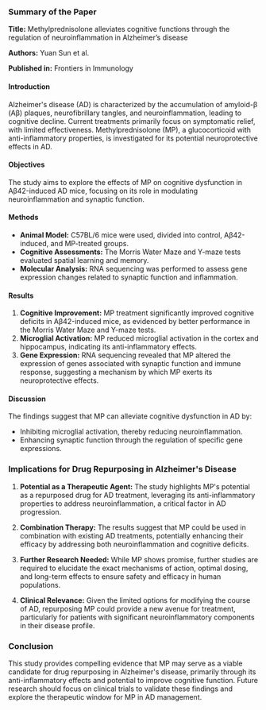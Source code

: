 ### Summary of the Paper

**Title:** Methylprednisolone alleviates cognitive functions through the regulation of neuroinflammation in Alzheimer’s disease

**Authors:** Yuan Sun et al.

**Published in:** Frontiers in Immunology

#### Introduction
Alzheimer's disease (AD) is characterized by the accumulation of amyloid-β (Aβ) plaques, neurofibrillary tangles, and neuroinflammation, leading to cognitive decline. Current treatments primarily focus on symptomatic relief, with limited effectiveness. Methylprednisolone (MP), a glucocorticoid with anti-inflammatory properties, is investigated for its potential neuroprotective effects in AD.

#### Objectives
The study aims to explore the effects of MP on cognitive dysfunction in Aβ42-induced AD mice, focusing on its role in modulating neuroinflammation and synaptic function.

#### Methods
- **Animal Model:** C57BL/6 mice were used, divided into control, Aβ42-induced, and MP-treated groups.
- **Cognitive Assessments:** The Morris Water Maze and Y-maze tests evaluated spatial learning and memory.
- **Molecular Analysis:** RNA sequencing was performed to assess gene expression changes related to synaptic function and inflammation.

#### Results
1. **Cognitive Improvement:** MP treatment significantly improved cognitive deficits in Aβ42-induced mice, as evidenced by better performance in the Morris Water Maze and Y-maze tests.
2. **Microglial Activation:** MP reduced microglial activation in the cortex and hippocampus, indicating its anti-inflammatory effects.
3. **Gene Expression:** RNA sequencing revealed that MP altered the expression of genes associated with synaptic function and immune response, suggesting a mechanism by which MP exerts its neuroprotective effects.

#### Discussion
The findings suggest that MP can alleviate cognitive dysfunction in AD by:
- Inhibiting microglial activation, thereby reducing neuroinflammation.
- Enhancing synaptic function through the regulation of specific gene expressions.

### Implications for Drug Repurposing in Alzheimer's Disease

1. **Potential as a Therapeutic Agent:** The study highlights MP's potential as a repurposed drug for AD treatment, leveraging its anti-inflammatory properties to address neuroinflammation, a critical factor in AD progression.

2. **Combination Therapy:** The results suggest that MP could be used in combination with existing AD treatments, potentially enhancing their efficacy by addressing both neuroinflammation and cognitive deficits.

3. **Further Research Needed:** While MP shows promise, further studies are required to elucidate the exact mechanisms of action, optimal dosing, and long-term effects to ensure safety and efficacy in human populations.

4. **Clinical Relevance:** Given the limited options for modifying the course of AD, repurposing MP could provide a new avenue for treatment, particularly for patients with significant neuroinflammatory components in their disease profile.

### Conclusion
This study provides compelling evidence that MP may serve as a viable candidate for drug repurposing in Alzheimer's disease, primarily through its anti-inflammatory effects and potential to improve cognitive function. Future research should focus on clinical trials to validate these findings and explore the therapeutic window for MP in AD management.
